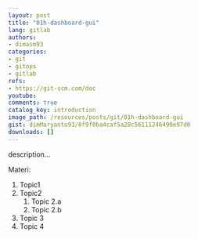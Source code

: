 ```yaml
---
layout: post
title: "01h-dashboard-gui"
lang: gitlab
authors:
- dimasm93
categories:
- git
- gitops
- gitlab
refs: 
- https://git-scm.com/doc
youtube: 
comments: true
catalog_key: introduction
image_path: /resources/posts/git/01h-dashboard-gui
gist: dimMaryanto93/8f9f0ba4caf5a28c56111246499e97d0
downloads: []
---
```



description...

<!--more-->

Materi: 

1. Topic1
2. Topic2
    1. Topic 2.a
    2. Topic 2.b
3. Topic 3
4. Topic 4